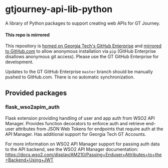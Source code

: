 # gtjourney-api-lib-python
A library of Python packages to support creating web APIs for GT Journey.

#### This repo is mirrored
This repository is [homed on Georgia Tech's GitHub Enterprise](https://github.gatech.edu/gtjourney/gtjourney-api-lib-python)
and [mirrored to GitHub.com](https://github.com/gtrnoc/gtjourney-api-lib-python) to allow anonymous installation
via `pip` (GitHub Enterprise disallows anonymous git access).  Please use the GT GitHub Enterprise for development.

Updates to the GT GitHub Enterprise `master` branch should be manually pushed to GitHub.com.  There is no automatic
synchronization.

## Provided packages

###  flask_wso2apim_auth

Flask extension providing handling of user and app auth from WSO2 API Manager.  Provides function decorators to enforce
auth and retrieve end-user attributes from JSON Web Tokens for endpoints that require auth at the API Manager.  Has
additional support for Georgia Tech GT Accounts.

For more information on WSO2 API Manager support for passing auth data to the API backend, see the WSO2 API Manager
documentation: https://docs.wso2.com/display/AM210/Passing+Enduser+Attributes+to+the+Backend+Using+JWT

